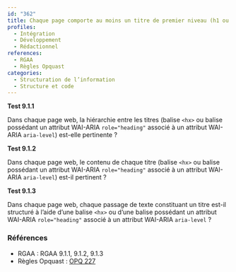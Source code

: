 ```yaml
---
id: "362"
title: Chaque page comporte au moins un titre de premier niveau (h1 ou son équivalent ARIA) ainsi que les sous-titres de niveau nécessaires
profiles:
  - Intégration
  - Développement
  - Rédactionnel
references:
  - RGAA
  - Règles Opquast
categories:
  - Structuration de l’information
  - Structure et code
---
```



**Test 9.1.1**

Dans chaque page web, la hiérarchie entre les titres (balise `<hx>` ou balise possédant un attribut WAI-ARIA `role="heading"` associé à un attribut WAI-ARIA `aria-level`) est-elle pertinente ?


**Test 9.1.2**

Dans chaque page web, le contenu de chaque titre (balise `<hx>` ou balise possédant un attribut WAI-ARIA `role="heading"` associé à un attribut WAI-ARIA `aria-level`) est-il pertinent ?


**Test 9.1.3**

Dans chaque page web, chaque passage de texte constituant un titre est-il structuré à l’aide d’une balise `<hx>` ou d’une balise possédant un attribut WAI-ARIA `role="heading"` associé à un attribut WAI-ARIA `aria-level` ?


### Références

*   RGAA : RGAA 9.1.1, 9.1.2, 9.1.3
*   Règles Opquast : [OPQ 227](https://checklists.opquast.com/fr/assurance-qualite-web/le-contenu-de-chaque-page-est-organise-selon-une-structure-de-titres-et-sous-titres-hierarchisee)
